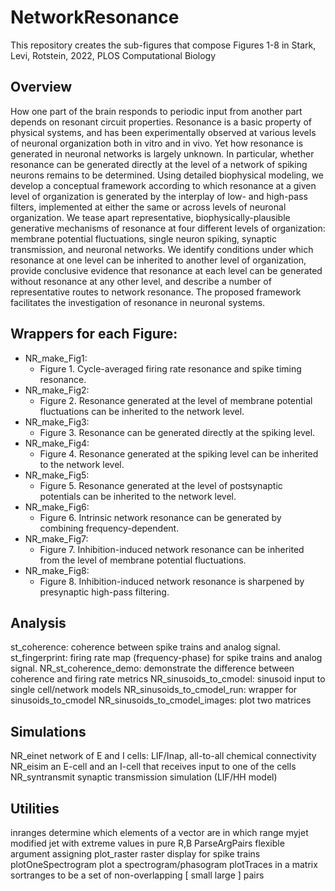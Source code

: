 # NetworkResonance
This repository creates the sub-figures that compose Figures 1-8 in  Stark, Levi, Rotstein, 2022, PLOS Computational Biology

## Overview
How one part of the brain responds to periodic input from another part depends on resonant circuit
properties. Resonance is a basic property of physical systems, and has been experimentally observed
at various levels of neuronal organization both in vitro and in vivo. Yet how resonance is generated in
neuronal networks is largely unknown. In particular, whether resonance can be generated directly at 
the level of a network of spiking neurons remains to be determined. Using detailed biophysical
modeling, we develop a conceptual framework according to which resonance at a given level of
organization is generated by the interplay of low- and high-pass filters, implemented at either the
same or across levels of neuronal organization. We tease apart representative, biophysically-plausible
generative mechanisms of resonance at four different levels of organization: membrane potential
fluctuations, single neuron spiking, synaptic transmission, and neuronal networks. We identify
conditions under which resonance at one level can be inherited to another level of organization,
provide conclusive evidence that resonance at each level can be generated without resonance at any
other level, and describe a number of representative routes to network resonance. The proposed
framework facilitates the investigation of resonance in neuronal systems.

## Wrappers for each Figure:
- NR_make_Fig1: 
  - Figure 1. Cycle-averaged firing rate resonance and spike timing resonance.
- NR_make_Fig2: 
  - Figure 2. Resonance generated at the level of membrane potential fluctuations can be inherited to the network level.
- NR_make_Fig3: 
  - Figure 3. Resonance can be generated directly at the spiking level.
- NR_make_Fig4: 
  - Figure 4. Resonance generated at the spiking level can be inherited to the network level.
- NR_make_Fig5: 
  - Figure 5. Resonance generated at the level of postsynaptic potentials can be inherited to the network level.
- NR_make_Fig6: 
  - Figure 6. Intrinsic network resonance can be generated by combining frequency-dependent.
- NR_make_Fig7: 
  - Figure 7. Inhibition-induced network resonance can be inherited from the level of membrane potential fluctuations.
- NR_make_Fig8: 
  - Figure 8. Inhibition-induced network resonance is sharpened by presynaptic high-pass filtering.

## Analysis
st_coherence:                     coherence between spike trains and analog signal.
st_fingerprint:                   firing rate map (frequency-phase) for spike trains and analog signal.
NR_st_coherence_demo:             demonstrate the difference between coherence and firing rate metrics
NR_sinusoids_to_cmodel:           sinusoid input to single cell/network models
NR_sinusoids_to_cmodel_run:       wrapper for sinusoids_to_cmodel
NR_sinusoids_to_cmodel_images:    plot two matrices

## Simulations
NR_einet                          network of E and I cells: LIF/Inap, all-to-all chemical connectivity
NR_eisim                          an E-cell and an I-cell that receives input to one of the cells
NR_syntransmit                    synaptic transmission simulation (LIF/HH model)

## Utilities
inranges                          determine which elements of a vector are in which range
myjet                             modified jet with extreme values in pure R,B
ParseArgPairs                     flexible argument assigning
plot_raster                       raster display for spike trains
plotOneSpectrogram                plot a spectrogram/phasogram
plotTraces                        in a matrix
sortranges                        to be a set of non-overlapping [ small large ] pairs

 
